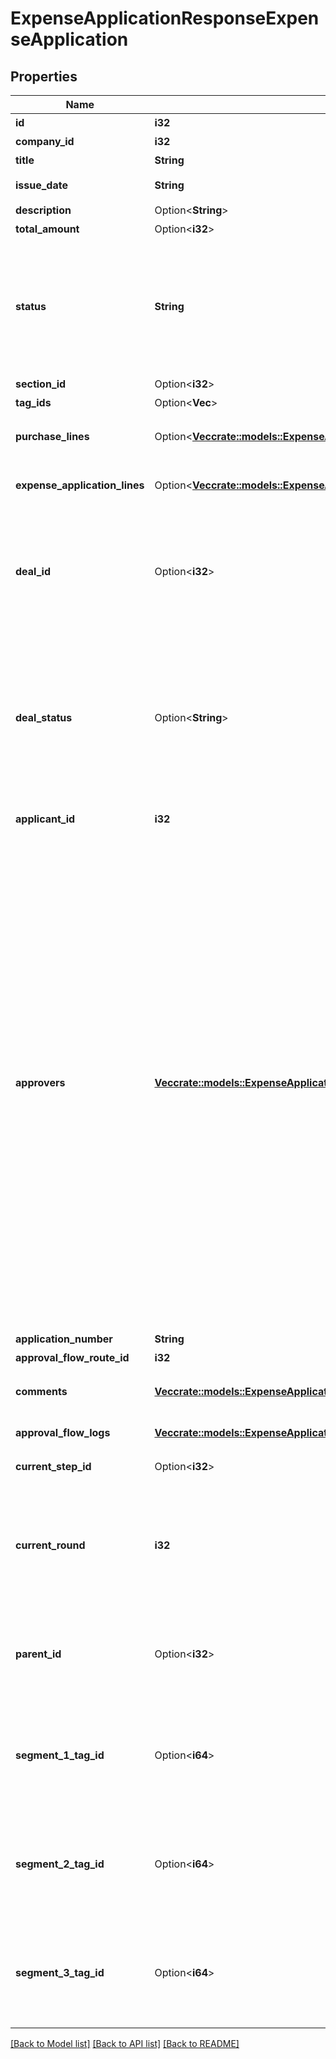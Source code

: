 # ExpenseApplicationResponseExpenseApplication

## Properties

Name | Type | Description | Notes
------------ | ------------- | ------------- | -------------
**id** | **i32** | 経費申請ID | 
**company_id** | **i32** | 事業所ID | 
**title** | **String** | 申請タイトル | 
**issue_date** | **String** | 申請日 (yyyy-mm-dd) | 
**description** | Option<**String**> | 備考 | [optional]
**total_amount** | Option<**i32**> | 合計金額 | [optional]
**status** | **String** | 申請ステータス(draft:下書き, in_progress:申請中, approved:承認済, rejected:却下, feedback:差戻し) | 
**section_id** | Option<**i32**> | 部門ID | [optional]
**tag_ids** | Option<**Vec<i32>**> | メモタグID | [optional]
**purchase_lines** | Option<[**Vec<crate::models::ExpenseApplicationResponseExpenseApplicationPurchaseLinesInner>**](expenseApplicationResponse_expense_application_purchase_lines_inner.md)> | 経費申請の申請行一覧（配列） | [optional]
**expense_application_lines** | Option<[**Vec<crate::models::ExpenseApplicationResponseExpenseApplicationExpenseApplicationLinesInner>**](expenseApplicationResponse_expense_application_expense_application_lines_inner.md)> | 経費申請の項目行一覧（配列） | [optional]
**deal_id** | Option<**i32**> | 取引ID (申請ステータス:statusがapprovedで、取引が存在する時のみdeal_idが表示されます) | 
**deal_status** | Option<**String**> | 取引ステータス (申請ステータス:statusがapprovedで、取引が存在する時のみdeal_statusが表示されます settled:精算済み, unsettled:清算待ち) | 
**applicant_id** | **i32** | 申請者のユーザーID | 
**approvers** | [**Vec<crate::models::ExpenseApplicationResponseExpenseApplicationApproversInner>**](expenseApplicationResponse_expense_application_approvers_inner.md) | 承認者（配列）   承認ステップのresource_typeがunspecified (指定なし)の場合はapproversはレスポンスに含まれません。   しかし、resource_typeがunspecifiedの承認ステップにおいて誰かが承認・却下・差し戻しのいずれかのアクションを取った後は、   approversはレスポンスに含まれるようになります。   その場合approversにはアクションを行ったステップのIDとアクションを行ったユーザーのIDが含まれます。 | 
**application_number** | **String** | 申請No. | 
**approval_flow_route_id** | **i32** | 申請経路ID | 
**comments** | [**Vec<crate::models::ExpenseApplicationResponseExpenseApplicationCommentsInner>**](expenseApplicationResponse_expense_application_comments_inner.md) | 経費申請のコメント一覧（配列） | 
**approval_flow_logs** | [**Vec<crate::models::ExpenseApplicationResponseExpenseApplicationApprovalFlowLogsInner>**](expenseApplicationResponse_expense_application_approval_flow_logs_inner.md) | 経費申請の承認履歴（配列） | 
**current_step_id** | Option<**i32**> | 現在承認ステップID | 
**current_round** | **i32** | 現在のround。差し戻し等により申請がstepの最初からやり直しになるとroundの値が増えます。 | 
**parent_id** | Option<**i32**> | 親申請ID。各種申請が使用可能なプランの時のみレスポンスに含まれます。 | [optional]
**segment_1_tag_id** | Option<**i64**> | セグメント１ID。セグメント１が使用可能なプランの時のみレスポンスに含まれます。 | [optional]
**segment_2_tag_id** | Option<**i64**> | セグメント２ID。セグメント２が使用可能なプランの時のみレスポンスに含まれます。 | [optional]
**segment_3_tag_id** | Option<**i64**> | セグメント３ID。セグメント３が使用可能なプランの時のみレスポンスに含まれます。 | [optional]

[[Back to Model list]](../README.md#documentation-for-models) [[Back to API list]](../README.md#documentation-for-api-endpoints) [[Back to README]](../README.md)


